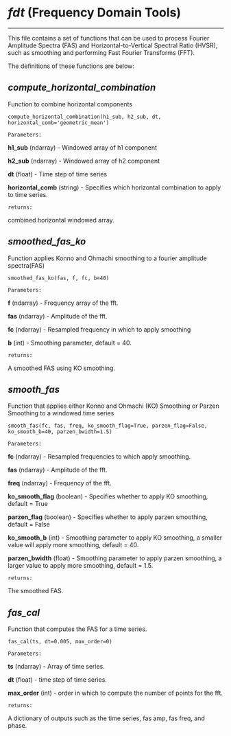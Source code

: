 # _fdt_ (Frequency Domain Tools)

---

This file contains a set of functions that 
can be used to process Fourier Amplitude Spectra (FAS)
and Horizontal-to-Vertical Spectral Ratio (HVSR), such as smoothing
and performing Fast Fourier Transforms (FFT).

The definitions of these functions are below:

## _compute_horizontal_combination_

Function to combine horizontal components

`compute_horizontal_combination(h1_sub, h2_sub, dt, horizontal_comb='geometric_mean')`

`Parameters:`

**h1_sub** (ndarray) - Windowed array of h1 component

**h2_sub** (ndarray) - Windowed array of h2 component

**dt** (float) - Time step of time series

**horizontal_comb** (string) - Specifies which horizontal combination to apply to time series.

`returns:` 

combined horizontal windowed array.

## _smoothed_fas_ko_


Function applies Konno and Ohmachi smoothing to a fourier amplitude spectra(FAS)

`smoothed_fas_ko(fas, f, fc, b=40)`

`Parameters:`

**f** (ndarray) - Frequency array of the fft.

**fas** (ndarray) - Amplitude of the fft.

**fc** (ndarray) - Resampled frequency in which to apply smoothing

**b** (int) - Smoothing parameter, default = 40.

`returns:`

A smoothed FAS using KO smoothing.

## _smooth_fas_

Function that applies either Konno and Ohmachi (KO) Smoothing or Parzen Smoothing to a windowed time series

`smooth_fas(fc, fas, freq, ko_smooth_flag=True, parzen_flag=False, ko_smooth_b=40, parzen_bwidth=1.5)`

`Parameters:`

**fc** (ndarray) - Resampled frequencies to which apply smoothing.

**fas** (ndarray) - Amplitude of the fft.

**freq** (ndarray) - Frequency of the fft.

**ko_smooth_flag** (boolean) - Specifies whether to apply KO smoothing, default = True

**parzen_flag** (boolean) - Specifies whether to apply parzen smoothing, default = False

**ko_smooth_b** (int) - Smoothing parameter to apply KO smoothing, a smaller value will apply more smoothing, default = 40.

**parzen_bwidth** (float) - Smoothing parameter to apply parzen smoothing, a larger value to apply more smoothing, default = 1.5.

`returns:`

The smoothed FAS.

## _fas_cal_

Function that computes the FAS for a time series.

`fas_cal(ts, dt=0.005, max_order=0)`

`Parameters:`

**ts** (ndarray) - Array of  time series.

**dt** (float) - time step of time series.

**max_order** (int) - order in which to compute the number of points for the fft.

`returns:` 

A dictionary of outputs such as the time series, fas amp, fas freq, and phase.
